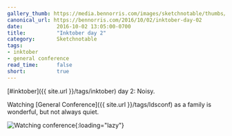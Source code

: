 ```yaml
---
gallery_thumb: https://media.bennorris.com/images/sketchnotable/thumbs/inktober-day-02.jpg
canonical_url: https://bennorris.com/2016/10/02/inktober-day-02
date:           2016-10-02 13:05:00-0700
title:          "Inktober day 2"
category:       Sketchnotable
tags:
- inktober
- general conference
read_time:      false
short:          true
---
```

[#inktober]({{ site.url }}/tags/inktober) day 2: Noisy.

Watching [General Conference]({{ site.url }}/tags/ldsconf) as a family is wonderful, but not always quiet.

![Watching conference](https://media.bennorris.com/images/sketchnotable/inktober-2016/inktober-day-02.jpg){:loading="lazy"}
